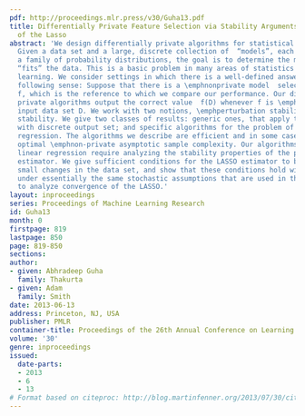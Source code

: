 ```yaml
---
pdf: http://proceedings.mlr.press/v30/Guha13.pdf
title: Differentially Private Feature Selection via Stability Arguments, and the Robustness
  of the Lasso
abstract: 'We design differentially private algorithms for statistical model selection.
  Given a data set and a large, discrete collection of  “models”, each of which is
  a family of probability distributions, the goal is to determine the model that best
  “fits” the data. This is a basic problem in many areas of statistics and machine
  learning. We consider settings in which there is a well-defined answer, in  the
  following sense: Suppose that there is a \emphnonprivate model  selection procedure
  f, which is the reference to which we compare our performance. Our differentially
  private algorithms output the correct value  f(D) whenever f is \emphstable on the
  input data set D. We work with two notions, \emphperturbation stability and \emphsub-sampling
  stability. We give two classes of results: generic ones, that apply to any function
  with discrete output set; and specific algorithms for the problem of sparse linear
  regression. The algorithms we describe are efficient and in some cases match the
  optimal \emphnon-private asymptotic sample complexity. Our algorithms for sparse
  linear regression require analyzing the stability properties of the popular LASSO
  estimator. We give sufficient conditions for the LASSO estimator to be robust to
  small changes in the data set, and show that these conditions hold with high probability
  under essentially the same stochastic assumptions that are used in the literature
  to analyze convergence of the LASSO.'
layout: inproceedings
series: Proceedings of Machine Learning Research
id: Guha13
month: 0
firstpage: 819
lastpage: 850
page: 819-850
sections: 
author:
- given: Abhradeep Guha
  family: Thakurta
- given: Adam
  family: Smith
date: 2013-06-13
address: Princeton, NJ, USA
publisher: PMLR
container-title: Proceedings of the 26th Annual Conference on Learning Theory
volume: '30'
genre: inproceedings
issued:
  date-parts:
  - 2013
  - 6
  - 13
# Format based on citeproc: http://blog.martinfenner.org/2013/07/30/citeproc-yaml-for-bibliographies/
---
```

